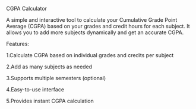 CGPA Calculator

A simple and interactive tool to calculate your Cumulative Grade Point Average (CGPA) based on your grades and credit hours for each subject. It allows you to add more subjects dynamically and get an accurate CGPA.

Features:

1.Calculate CGPA based on individual grades and credits per subject

2.Add as many subjects as needed

3.Supports multiple semesters (optional)

4.Easy-to-use interface

5.Provides instant CGPA calculation
